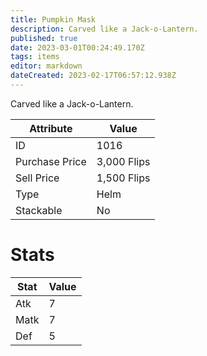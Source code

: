 ```yaml
---
title: Pumpkin Mask
description: Carved like a Jack-o-Lantern.
published: true
date: 2023-03-01T00:24:49.170Z
tags: items
editor: markdown
dateCreated: 2023-02-17T06:57:12.938Z
---
```


Carved like a Jack-o-Lantern.

|Attribute|Value|
|-|-|
|ID|1016|
|Purchase Price|3,000 Flips|
|Sell Price|1,500 Flips|
|Type|Helm|
|Stackable|No|

# Stats
|Stat|Value|
|-|-|
|Atk|7|
|Matk|7|
|Def|5|
